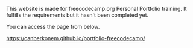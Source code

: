 This website is made for freecodecamp.org Personal Portfolio training.
It fulfills the requirements but it hasn't been completed yet.

You can access the page from below.

https://canberkonem.github.io/portfolio-freecodecamp/